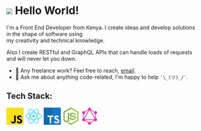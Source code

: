 # <div><img src="https://media.giphy.com/media/hvRJCLFzcasrR4ia7z/giphy.gif" width="30px"> Hello World! </div>

I'm a Front End Developer from Kenya. I create ideas and develop solutions in the shape of software using <br /> my creativity and technical knowledge. 

Also I create RESTful and GraphQL APIs that can handle loads of requests and will never let you down.

- 💼 Any freelance work? Feel free to reach, [email](mailto:gitonga.deus@gmail.com).
- 💬 Ask me about anything code-related, I'm happy to help `¯\_(ツ)_/¯`.


## Tech Stack:

<p>
	<img alt="JS" src="./skill_icons/javascript.svg" width=45px height=45px/>
	<img alt="React" src="./skill_icons/react.svg" width=45px height=45px/>
	<img alt="TypeScript" src="./skill_icons/typescript.svg" width=45px height=45px/>
	<img alt="Node JS" src="./skill_icons/node-js.svg" width=45px height=45px/>
	<img alt="GraphQL" src="./skill_icons/graphql.svg" width=45px height=45px/>
	<!--- <img alt="MongoDB" src="./skill_icons/mongodb.svg" width=45px height=45px/> -->
</p>
<!--- <img src="https://github-readme-stats.vercel.app/api?username=gitonga-deus&show_icons=true&hide_border=true&count_private=true&theme=dark"/>

## 
<img src="https://github-readme-stats.vercel.app/api/top-langs/?username=gitonga-deus&theme=dark&hide_border=true&layout=compact"/> -->
